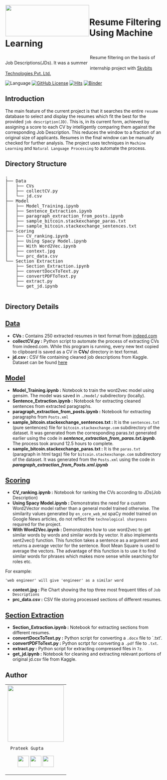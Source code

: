 <img src="https://github.com/prateekguptaiiitk/Resume_Classifier/blob/develop/SkyBits-logo-small.png" align="left" hspace="1" vspace="1" height="100" width="268">

# Resume Filtering Using Machine Learning

<p> &nbsp;&nbsp;&nbsp;&nbsp;&nbsp;&nbsp;&nbsp;&nbsp;&nbsp;&nbsp;&nbsp;&nbsp;&nbsp;&nbsp;&nbsp;&nbsp;&nbsp;&nbsp;&nbsp;&nbsp;&nbsp;&nbsp;&nbsp;&nbsp;&nbsp;&nbsp;&nbsp;&nbsp;&nbsp;&nbsp;&nbsp;&nbsp;&nbsp;&nbsp;&nbsp;&nbsp;&nbsp;&nbsp;&nbsp;&nbsp;&nbsp;&nbsp;&nbsp;&nbsp;&nbsp;&nbsp;&nbsp;&nbsp;&nbsp;&nbsp;&nbsp;&nbsp;&nbsp;&nbsp;&nbsp;&nbsp;&nbsp;&nbsp;&nbsp;&nbsp;&nbsp;&nbsp;&nbsp;&nbsp;&nbsp;&nbsp;&nbsp;&nbsp; Resume filtering on the basis of Job Descriptions(JDs). It was a summer &nbsp;&nbsp;&nbsp;&nbsp;&nbsp;&nbsp;&nbsp;&nbsp;&nbsp;&nbsp;&nbsp;&nbsp;&nbsp;&nbsp;&nbsp;&nbsp;&nbsp;&nbsp;&nbsp;&nbsp;&nbsp;&nbsp;&nbsp;&nbsp;&nbsp;&nbsp;&nbsp;&nbsp;&nbsp;&nbsp;&nbsp;&nbsp;&nbsp;&nbsp;&nbsp;&nbsp;&nbsp;&nbsp;&nbsp;&nbsp;&nbsp;&nbsp;&nbsp;&nbsp;&nbsp;&nbsp;&nbsp;&nbsp;&nbsp;&nbsp;&nbsp;&nbsp;&nbsp;&nbsp;&nbsp;&nbsp;&nbsp;&nbsp;&nbsp;&nbsp;&nbsp;&nbsp;&nbsp;&nbsp;&nbsp;&nbsp;&nbsp;&nbsp; internship project with <a href="http://sky-bits.com/">Skybits Technologies Pvt. Ltd.</a></p>

![Language](https://img.shields.io/badge/Language-Python3-blue.svg) [![GitHub License](https://img.shields.io/github/license/prateekguptaiiitk/Resume_Filtering.svg)](https://github.com/prateekguptaiiitk/Resume_Filtering/blob/develop/LICENSE) [![Hits](https://hits.seeyoufarm.com/api/count/incr/badge.svg?url=https%3A%2F%2Fgithub.com%2Fprateekguptaiiitk%2FResume_Filtering&count_bg=%23D1C941&title_bg=%23555555&icon=homebrew.svg&icon_color=%23E7E7E7&title=hits&edge_flat=false)](https://hits.seeyoufarm.com) [![Binder](https://mybinder.org/badge_logo.svg)](https://mybinder.org/v2/gh/prateekguptaiiitk/Resume_Filtering/develop)

## Introduction

The main feature of the current project is that it searches the entire `resume` database to select and display the resumes which fit the best for the provided `job description(JD)`. This is, in its current form, achieved by assigning a score to each CV by intelligently comparing them against the corresponding Job Description. This reduces the window to a fraction of an original size of applicants. Resumes in the final window can be manually checked for further analysis. The project uses techniques in `Machine Learning` and `Natural Language Processing` to automate the process.

## Directory Structure

<pre>
.
├── Data
│   ├── CVs
│   ├── collectCV.py
│   └── jd.csv
├── Model
│   ├── Model_Training.ipynb
│   ├── Sentence_Extraction.ipynb
│   ├── paragraph_extraction_from_posts.ipynb
│   ├── sample_bitcoin.stackexchange_paras.txt
│   ├── sample_bitcoin.stackexchange_sentences.txt
├── Scoring
│   ├── CV_ranking.ipynb
│   ├── Using Spacy Model.ipynb
│   ├── With Word2Vec.ipynb
│   ├── context.jpg
│   └── prc_data.csv
└── Section Extraction
    ├── Section_Extraction.ipynb
    ├── convertDocxToText.py
    ├── convertPDFToText.py
    ├── extract.py
    └── get_jd.ipynb
    
</pre>

## Directory Details

## [Data](https://github.com/prateekguptaiiitk/Resume_Classifier/tree/develop/Data)

- **CVs :** Contains 250 extracted resumes in text format from [indeed.com](https://www.indeed.com)
- **collectCV.py :** Python script to automate the process of extracting CVs from indeed.com. While this program is running, every new text copied to clipboard is saved as a CV in **CVs/** directory in text format.
- **jd.csv :** CSV file containing cleaned job descriptions from Kaggle. Dataset can be found [here](https://www.kaggle.com/c/job-salary-prediction/data)

## [Model](https://github.com/prateekguptaiiitk/Resume_Classifier/tree/develop/Model)

- **Model_Training.ipynb :** Notebook to train the word2vec model using gensim. The model was saved in ```./model/``` subdirectory (locally). 
- **Sentence_Extraction.ipynb :** Notebook for extracting cleaned sentences from extracted paragraphs.
- **paragraph_extraction_from_posts.ipynb :** Notebook for extracting paragraphs from `Posts.xml`
- **sample_bitcoin.stackexchange_sentences.txt :** It is the `sentences.txt` (pure sentences) file for `bitcoin.stackexchange.com` subdirectory of the dataset. It was generated from the corresponding paras.txt generated earlier using the code in ***sentence_extraction_from_paras.txt.ipynb***. The process took around 12.5 hours to complete.
- **sample_bitcoin.stackexchange_paras.txt :** It is the `paras.txt` (paragraph in html tags) file for ```bitcoin.stackexchange.com``` subdirectory of the dataset. It was generated from the ```Posts.xml``` using the code in ***paragraph_extraction_from_Posts.xml.ipynb***

## [Scoring](https://github.com/prateekguptaiiitk/Resume_Classifier/tree/develop/Scoring)

- **CV_ranking.ipynb :** Notebook for ranking the CVs according to JDs(Job Description)
- **Using Spacy Model.ipynb :** Demonstrates the need for a custom Word2Vector model rather than a general model trained otherwise. The similarity values generated by ``` en_core_web_md ``` spaCy model trained on Google News articles, do not reflect the `technological sharpness` required for the project.
- **With Word2Vec.ipynb :** Demonstrates how to use word2vec to get similar words by words and similar words by vector. It also implements sent2vec() function.  This function takes a sentence as a argument and returns a average vector for the sentence. Root Mean Square is used to average the vectors.  The advantage of this function is to use it to find similar words for phrases which makes more sense while searching for roles etc.

For example:
```
'web engineer' will give 'engineer' as a similar word
``` 
- **context.jpg :** Pie Chart showing the top three most frequent titles of `Job Descriptions`
- **prc_data.csv :** CSV file storing processed sections of different resumes.

## [Section Extraction](https://github.com/prateekguptaiiitk/Resume_Classifier/tree/develop/Section%20Extraction)

- **Section_Extraction.ipynb :** Notebook for extracting sections from different resumes.
- **convertDocxToText.py :** Python script for converting a `.docx` file to `.txt'.
- **convertPDFToText.py :** Python scrtpt for converting a `.pdf` file to `.txt`.
- **extract.py :** Python script for extracting compressed files in `7z`.
- **get_jd.ipynb :** Notebook for cleaning and extracting relevant portions of original jd.csv file from Kaggle.

## Author

<table>
<tr>
<td>
     <img src="https://avatars2.githubusercontent.com/u/29523950?s=400&u=878e242ca2c624eb45a62bf62ae580a370b7a0ae&v=4" width="180"/>
     
     Prateek Gupta

<p align="center">
<a href = "https://github.com/prateekguptaiiitk"><img src = "http://www.iconninja.com/files/241/825/211/round-collaboration-social-github-code-circle-network-icon.svg" width="36" height = "36"/></a>
<a href = "https://twitter.com/prateek_gupta21"><img src = "https://www.shareicon.net/download/2016/07/06/107115_media.svg" width="36" height="36"/></a>
<a href = "https://www.linkedin.com/in/prateekjpg/"><img src = "http://www.iconninja.com/files/863/607/751/network-linkedin-social-connection-circular-circle-media-icon.svg" width="36" height="36"/></a>
</p>
</td>
</tr> 
  </table>
